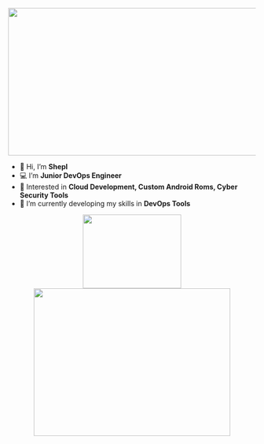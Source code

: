 <p align="center">
  <img width="600" height="300" src="https://github.com/SheplX/SheplX/blob/main/Img/logo.gif">
</p>

- 👋 Hi, I’m **Shepl**
- :computer: I’m **Junior DevOps Engineer**
- 👀 Interested in  **Cloud Development, Custom Android Roms, Cyber Security Tools**
- 🌱 I’m currently developing my skills in  **DevOps Tools**
<p align="center">
  <img width="200" height="150" src="https://github-readme-stats.vercel.app/api?username=SheplX&theme=radical&show_icons=true">
  <img width="400" height="300" src="https://github-readme-stats.vercel.app/api/top-langs/?username=SheplX&layout=compact&show_icons=true&theme=radical">
</p>
<!-- ![Shepl's GitHub stats](https://github-readme-stats.vercel.app/api?username=SheplX&theme=radical&show_icons=true)
![Shepl's GitHub stats](https://github-readme-stats.vercel.app/api/top-langs/?username=SheplX&layout=compact&show_icons=true&theme=radical)
 -->

<!---
SheplX/SheplX is a ✨ special ✨ repository because its `README.md` (this file) appears on your GitHub profile.
You can click the Preview link to take a look at your changes.
--->
